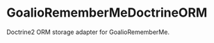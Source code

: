 GoalioRememberMeDoctrineORM
===============================

Doctrine2 ORM storage adapter for GoalioRememberMe. 